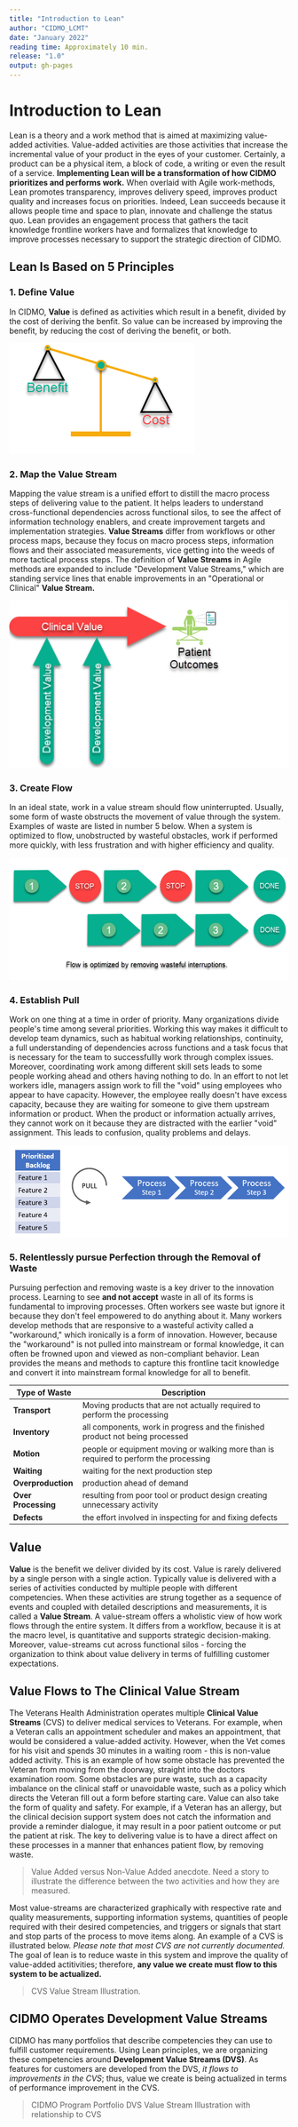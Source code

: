```yaml
---
title: "Introduction to Lean"
author: "CIDMO_LCMT"
date: "January 2022"
reading time: Approximately 10 min.
release: "1.0"
output: gh-pages
---
```


# Introduction to Lean

Lean is a theory and a work method that is aimed at maximizing value-added activities. Value-added activities are those activities that increase the incremental value of your product in the eyes of your customer. Certainly, a product can be a physical item, a block of code, a writing or even the result of a service. **Implementing Lean will be a transformation of how CIDMO prioritizes and performs work.** When overlaid with Agile work-methods, Lean promotes transparency, improves delivery speed, improves product quality and increases focus on priorities. Indeed, Lean succeeds because it allows people time and space to plan, innovate and challenge the status quo. Lean provides an engagement process that gathers the tacit knowledge frontline workers have and formalizes that knowledge to improve processes necessary to support the strategic direction of CIDMO.

## Lean Is Based on 5 Principles

### 1. Define Value

In CIDMO, **Value** is defined as activities which result in a benefit, divided by the cost of deriving the benfit. So value can be increased by improving the benefit, by reducing the cost of deriving the benefit, or both.

<img src = "https://github.com/jamesmrollins/CIDMO_LCMT/blob/gh-pages/Images/define_value_graphic.png?raw=true">

### 2. Map the Value Stream

Mapping the value stream is a unified effort to distill the macro process steps of delivering value to the patient. It helps leaders to understand cross-functional dependencies across functional silos, to see the affect of information technology enablers, and create improvement targets and implementation strategies. **Value Streams** differ from workflows or other process maps, because they focus on macro process steps, information flows and their associated measurements, vice getting into the weeds of more tactical process steps. The definition of **Value Streams** in Agile methods are expanded to include "Development Value Streams," which are standing service lines that enable improvements in an "Operational or Clinical" **Value Stream.**

<img src = "https://github.com/jamesmrollins/CIDMO_LCMT/blob/gh-pages/Images/value_stream_graphic.png?raw=true">

### 3. Create Flow

In an ideal state, work in a value stream should flow uninterrupted. Usually, some form of waste obstructs the movement of value through the system. Examples of waste are listed in number 5 below. When a system is optimized to flow, unobstructed by wasteful obstacles, work if performed more quickly, with less frustration and with higher efficiency and quality.  

<img src = "https://github.com/jamesmrollins/CIDMO_LCMT/blob/gh-pages/Images/flow_graphic.png?raw=true">

### 4. Establish Pull

Work on one thing at a time in order of priority. Many organizations divide people's time among several priorities. Working this way makes it difficult to develop team dynamics, such as habitual working relationships, continuity, a full understanding of dependencies across functions and a task focus that is necessary for the team to successfullly work through complex issues. Moreover, coordinating work among different skill sets leads to some people working ahead and others having nothing to do. In an effort to not let workers idle, managers assign work to fill the "void" using employees who appear to have capacity. However, the employee really doesn't have excess capacity, because they are waiting for someone to give them upstream information or product. When the product or information actually arrives, they cannot work on it because they are distracted with the earlier "void" assignment. This leads to confusion, quality problems and delays.

<img src = "https://github.com/jamesmrollins/CIDMO_LCMT/blob/gh-pages/Images/pull_graphic.png?raw=true">

### 5. Relentlessly pursue Perfection through the Removal of Waste

Pursuing perfection and removing waste is a key driver to the innovation process. Learning to see **and not accept** waste in all of its forms is fundamental to improving processes. Often workers see waste but ignore it because they don't feel empowered to do anything about it. Many workers develop methods that are responsive to a wasteful activity called a "workaround," which ironically is a form of innovation. However, because the "workaround" is not pulled into mainstream or formal knowledge, it can often be frowned upon and viewed as non-compliant behavior. Lean provides the means and methods to capture this frontline tacit knowledge and convert it into mainstream formal knowledge for all to benefit.

|Type of Waste | Description |
|--------------|-------------|
|**Transport**| Moving products that are not actually required to perform the processing|
|**Inventory**| all components, work in progress and the finished product not being processed|
|**Motion**| people or equipment moving or walking more than is required to perform the processing|
|**Waiting**|waiting for the next production step|
|**Overproduction**| production ahead of demand|
|**Over Processing**| resulting from poor tool or product design creating unnecessary activity|
|**Defects**|the effort involved in inspecting for and fixing defects|

## Value 

**Value** is the benefit we deliver divided by its cost. Value is rarely delivered by a single person with a single action. Typically value is delivered with a series of activities conducted by multiple people with different competencies. When these activities are strung together as a sequence of events and coupled with detailed descriptions and measurements, it is called a **Value Stream**.  A value-stream offers a wholistic view of how work flows through the entire system. It differs from a workflow, because it is at the macro level, is quantitative and supports strategic decision-making. Moreover, value-streams cut across functional silos - forcing the organization to think about value delivery in terms of fulfilling customer expectations.

<Silo Structure Graphic>

## Value Flows to The Clinical Value Stream

The Veterans Health Administration operates multiple **Clinical Value Streams** (CVS) to deliver medical services to Veterans. For example, when a Veteran calls an appointment scheduler and makes an appointment, that would be considered a value-added activity. However, when the Vet comes for his visit and spends 30 minutes in a waiting room - this is non-value added activity. This is an example of how some obstacle has prevented the Veteran from moving from the doorway, straight into the doctors examination room. Some obstacles are pure waste, such as a capacity imbalance on the clinical staff or unavoidable waste, such as a policy which directs the Veteran fill out a form before starting care. Value can also take the form of quality and safety. For example, if a Veteran has an allergy, but the clinical decision support system does not catch the information and provide a reminder dialogue, it may result in a poor patient outcome or put the patient at risk. The key to delivering value is to have a direct affect on these processes in a manner that enhances patient flow, by removing waste.

> Value Added versus Non-Value Added anecdote. 
> Need a story to illustrate the difference between the two activities and how they are measured.


Most value-streams are characterized graphically with respective rate and quality measurements, supporting information systems, quantities of people required with their desired competencies, and triggers or signals that start and stop parts of the process to move items along.  An example of a CVS is illustrated below.  _Please note that most CVS are not currently documented._ The goal of lean is to reduce waste in this system and improve the quality of value-added actitivities; therefore, **any value we create must flow to this system to be actualized.**

> CVS Value Stream Illustration.

## CIDMO Operates Development Value Streams

CIDMO has many portfolios that describe competencies they can use to fulfill customer requirements. Using Lean principles, we are organizing these competencies around **Development Value Streams (DVS)**. As features for customers are developed from the DVS, _it flows to improvements in the CVS_; thus, value we create is being actualized in terms of performance improvement in the CVS.

> CIDMO Program Portfolio
> DVS Value Stream Illustration with relationship to CVS
